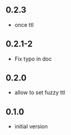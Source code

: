 ## 0.2.3

- once ttl

## 0.2.1-2

- Fix typo in doc

## 0.2.0

- allow to set fuzzy ttl

## 0.1.0

- initial version
